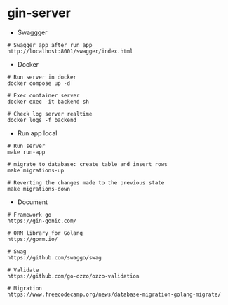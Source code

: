 # gin-server

- Swaggger

```shell
# Swagger app after run app
http://localhost:8001/swagger/index.html
```

- Docker

```shell
# Run server in docker
docker compose up -d

# Exec container server
docker exec -it backend sh

# Check log server realtime
docker logs -f backend
```

- Run app local

```shell
# Run server
make run-app

# migrate to database: create table and insert rows
make migrations-up

# Reverting the changes made to the previous state
make migrations-down
```

- Document

```shell
# Framework go
https://gin-gonic.com/

# ORM library for Golang
https://gorm.io/

# Swag
https://github.com/swaggo/swag

# Validate
https://github.com/go-ozzo/ozzo-validation

# Migration
https://www.freecodecamp.org/news/database-migration-golang-migrate/
```
